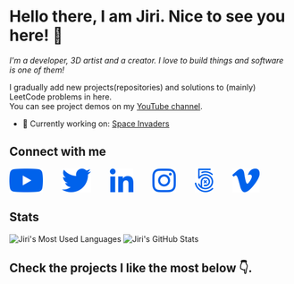 # Hello there, I am Jiri. Nice to see you here! 👋
*I'm a developer, 3D artist and a creator. I love to build things and software is one of them!*<br />

I gradually add new projects(repositories) and solutions to (mainly) LeetCode problems in here.<br />
You can see project demos on my <a href="https://youtube.com/playlist?list=PLn2egL8OvtDnhcoi_TuEmAn6u1vnyg5yx" target="_blank">YouTube channel</a>.
- 🔭 Currently working on: <a href="https://github.com/jiriVFX/space_invaders">Space Invaders</a>

## Connect with me

<kbd><a href="https://www.youtube.com/channel/UCFOVnO-D9CeAm3GJqP5m6qg"><img src="static/img/youtube.png" alt="YouTube" style="padding-right:30px;" /></a></kbd>
<kbd><a href="https://twitter.com/jiriVFX"><img src="static/img/twitter.png" alt="Twitter" style="margin-right:30px;" /></a></kbd>
<kbd><a href="https://www.linkedin.com/in/jiri-novy-vfx/"><img src="static/img/linkedin.png" alt="LinkedIn" style="margin-right:30px;" /></a></kbd>
<kbd><a href="https://www.instagram.com/jirivfx/"><img src="static/img/instagram.png" alt="Instagram" style="margin-right:30px;" /></a></kbd>
<kbd><a href="https://500px.com/jirivfx"><img src="static/img/500px.png" alt="500px" style="margin-right:30px;" /></a></kbd>
<kbd><a href="https://vimeo.com/jiriVFX"><img src="static/img/vimeo.png" alt="Vimeo" style="margin-right:30px;" /></a></kbd>

## Stats
<img src="https://github-readme-stats.vercel.app/api/top-langs/?username=jirivfx&hide_border=true&theme=tokyonight&bg_color=0062eb&text_color=f8f9fa&title_color=f8f9fa&icon_color=f8f9fa" alt="Jiri's Most Used Languages">
<img src="https://github-readme-stats.vercel.app/api?username=jirivfx&show_icons=true&hide_border=true&count_private=true&theme=tokyonight&bg_color=0062eb&text_color=f8f9fa&title_color=f8f9fa&icon_color=f8f9fa" alt="Jiri's GitHub Stats" />

## Check the projects I like the most below 👇.

<!--
**jiriVFX/jiriVFX** is a ✨ _special_ ✨ repository because its `README.md` (this file) appears on your GitHub profile.

Here are some ideas to get you started:

- 🔭 I’m currently working on ...
- 🌱 I’m currently learning ...
- 👯 I’m looking to collaborate on ...
- 🤔 I’m looking for help with ...
- 💬 Ask me about ...
- 📫 How to reach me: ...
- 😄 Pronouns: ...
- ⚡ Fun fact: ...
-->